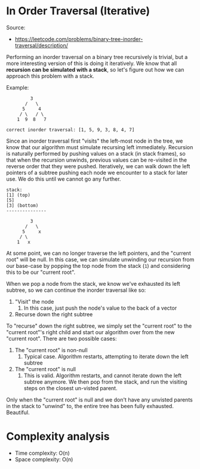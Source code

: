 # In Order Traversal (Iterative)

Source:

 - https://leetcode.com/problems/binary-tree-inorder-traversal/description/

Performing an inorder traversal on a binary tree recursively is trivial, but
a more interesting version of this is doing it iteratively. We know that all
**recursion can be simulated with a stack**, so let's figure out how we can
approach this problem with a stack.

Example:

```
         3
       /   \
      5     4
     / \   / \
    1  9  8   7

correct inorder traversal: [1, 5, 9, 3, 8, 4, 7]
```

Since an inorder traversal first "visits" the left-most node in the tree,
we know that our algorithm must simulate recursing left immediately. Recursion
is naturally performed by pushing values on a stack (in stack frames), so that
when the recursion unwinds, previous values can be re-visited in the reverse
order that they were pushed. Iteratively, we can walk down the left pointers of
a subtree pushing each node we encounter to a stack for later use. We do this
until we cannot go any further.

```
stack:
[1] (top)
[5]
[3] (bottom)
---------------

         3
       /   \
      5     x
     / \
    1   x
```

At some point, we can no longer traverse the left pointers, and the "current root"
will be null. In this case, we can simulate unwinding our recursion from our base-case
by popping the top node from the stack (`1`) and considering this to be our "current root".

When we pop a node from the stack, we know we've exhausted its left subtree,
so we can continue the inorder traversal like so:

1. "Visit" the node
   1. In this case, just push the node's value to the back of a vector
1. Recurse down the right subtree

To "recurse" down the right subtree, we simply set the "current root" to the
"current root"'s right child and start our algorithm over from the new "current root".
There are two possible cases:

1. The "current root" is non-null
   1. Typical case. Algorithm restarts, attempting to iterate down the left subtree
1. The "current root" is null
   1. This is valid. Algorithm restarts, and cannot iterate down the left subtree anymore.
      We then pop from the stack, and run the visiting steps on the closest un-visted parent.

Only when the "current root" is null and we don't have any unvisted parents in the stack to
"unwind" to, the entire tree has been fully exhausted. Beautiful.

<!--
TODO(domfarolino): Consider explaining my original approach, though it is a bit lengthy
My first
approach to this problem was to dump the root (if non-null) into the stack
immediately, and keep operating on the stack while there were elements in it.

When we examine the non-empty stack, the `top` node will be the current root
we're interested in. Just like the recursive solution, we want to first simulate
recursing on the left tree of the `top`-most node. To do this, we'll take the
top-most node, keep it in the stack, and push its left child to the stack so we
can visit this subtree. We'll keep doing this until the left-most child does not
have a subtree, in which case our "recursion" bottoms out.

```
stack:
[1] (top)
[5]
[3] (bottom)

current root = 1 (no children!)
```

When we're considering the node `1`, we cannot go left anymore. As an inorder
traversal mandates, we'll "visit" this node, and then consider the right subtree.
In this case there is no right subtree, so we can simply simulate unwinding our
recursing by popping the top-most node in the stack, and attempting to visit it.

```
stack:
[5] (top)
[3] (bottom)

current root = 5
```

Next we consider the top-most node `5`, but we need to make sure we don't simply
repeat the left-subtree-traversal steps on `5` again. So what could we have done
earlier to mark the progress we've made on `5` so that when we encounter it again
in the stack, we choose to visit it and consider its right subtree, instead of visit
its left subtree _again_? The approach I came up with was to dump it into another stack
exclusively for nodes that:

 - We've started to visit the left subtree for
 - But we haven't visited themselves, or their right subtree yet

It then became clear to me that the first stack would only ever have one node in it
at a time, in which case we could substitute it for a simple node pointer.

...
-->

# Complexity analysis

 - Time complexity: O(n)
 - Space complexity: O(n)
